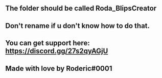 ## The folder should be called Roda_BlipsCreator

## Don't rename if u don't know how to do that.

## You can get support here: https://discord.gg/27s2qyAGjU

## Made with love by Roderic#0001